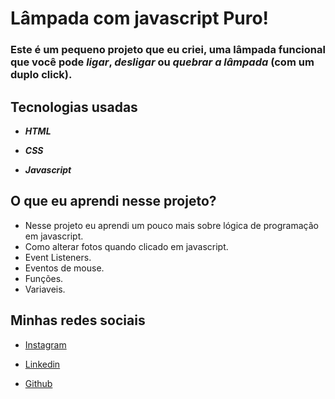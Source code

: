 # Lâmpada com javascript Puro!

### Este é um pequeno projeto que eu criei, uma lâmpada funcional que você pode *ligar*, *desligar* ou *quebrar a lâmpada* (com um duplo click).

## Tecnologias usadas 

- ***HTML***
  
- ***CSS***

- ***Javascript***
 
## O que eu aprendi nesse projeto?


* Nesse projeto eu aprendi um pouco mais sobre lógica de programação em javascript.
* Como alterar fotos quando clicado em javascript.
* Event Listeners.
* Eventos de mouse.
* Funções.
* Variaveis.

## Minhas redes sociais

* [Instagram](https://www.instagram.com/paulopbi_/)

* [Linkedin](https://www.linkedin.com/in/paulo-victor-silva-rosa-2179a8215/)

* [Github](https://github.com/Paulpbi)
